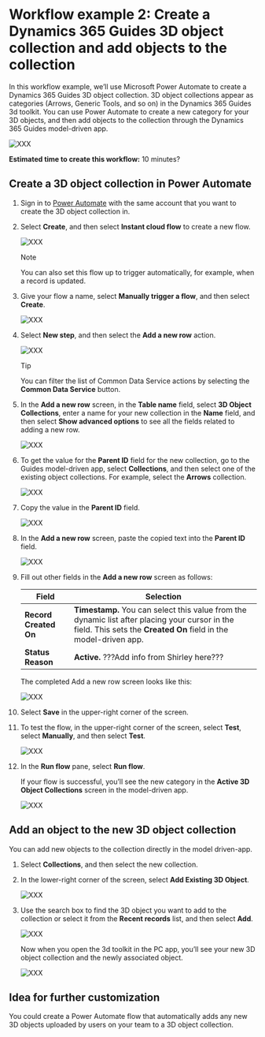 

# Workflow example 2: Create a Dynamics 365 Guides 3D object collection and add objects to the collection


In this workflow example, we’ll use Microsoft Power Automate to create a Dynamics 365 Guides 3D object collection. 3D object collections appear as categories (Arrows, Generic Tools, and so on) in the Dynamics 365 Guides 3d toolkit. You can use Power Automate to create a new category for your 3D objects, and then add objects to the collection through the Dynamics 365 Guides model-driven app.

 ![XXX](media/workflow2-XXX.PNG"XXX")
 
**Estimated time to create this workflow:** 10 minutes?

## Create a 3D object collection in Power Automate

1. Sign in to [Power Automate](https://us.flow.microsoft.com/en-us/) with the same account that you want to create the 3D object collection in.

2. Select **Create**, and then select **Instant cloud flow** to create a new flow.

    ![XXX](media/workflow2-XXX.PNG"XXX")
 
    > [!NOTE]
    > You can also set this flow up to trigger automatically, for example, when a record is updated. 
    
3. Give your flow a name, select **Manually trigger a flow**, and then select **Create**. 

    ![XXX](media/workflow2-XXX.PNG"XXX")
 
4. Select **New step**, and then select the **Add a new row** action.

    ![XXX](media/workflow2-XXX.PNG"XXX")
 
    > [!TIP]
    > You can filter the list of Common Data Service actions by selecting the **Common Data Service** button.
    
5. In the **Add a new row** screen, in the **Table name** field, select **3D Object Collections**, enter a name for your new collection in the **Name** field, and then select **Show advanced options** to see all the fields related to adding a new row.

    ![XXX](media/workflow2-XXX.PNG"XXX")
 
6. To get the value for the **Parent ID** field for the new collection, go to the Guides model-driven app, select **Collections**, and then select one of the existing object collections. For example, select the **Arrows** collection.

    ![XXX](media/workflow2-XXX.PNG"XXX")
 
7. Copy the value in the **Parent ID** field. 

    ![XXX](media/workflow2-XXX.PNG"XXX")
 
8. In the **Add a new row** screen, paste the copied text into the **Parent ID** field.

    ![XXX](media/workflow2-XXX.PNG"XXX")
 
9. Fill out other fields in the **Add a new row** screen as follows:

    |Field| Selection|
    |-----------------------------------|-----------------------------------------------|
    |**Record Created On** |**Timestamp.** You can select this value from the dynamic list after placing your cursor in the field. This sets the **Created On** field in the model-driven app.|
    |**Status Reason**| **Active.** ???Add info from Shirley here???|

    The completed Add a new row screen looks like this:
    
    ![XXX](media/workflow2-XXX.PNG"XXX")
 
10. Select **Save** in the upper-right corner of the screen.

11. To test the flow, in the upper-right corner of the screen, select **Test**, select **Manually**, and then select **Test**. 

    ![XXX](media/workflow2-XXX.PNG"XXX")
 
12. In the **Run flow** pane, select **Run flow**. 

    If your flow is successful, you’ll see the new category in the **Active 3D Object Collections** screen in the model-driven app.  
    
    ![XXX](media/workflow2-XXX.PNG"XXX")

## Add an object to the new 3D object collection

You can add new objects to the collection directly in the model driven-app.

1. Select **Collections**, and then select the new collection.
	
2. In the lower-right corner of the screen, select **Add Existing 3D Object**.

    ![XXX](media/workflow2-XXX.PNG"XXX")
 
3. Use the search box to find the 3D object you want to add to the collection or select it from the **Recent records** list, and then select **Add**. 

    ![XXX](media/workflow2-XXX.PNG"XXX")
 
    Now when you open the 3d toolkit in the PC app, you’ll see your new 3D object collection and the newly associated object. 
    
    ![XXX](media/workflow2-XXX.PNG"XXX")
 
## Idea for further customization

You could create a Power Automate flow that automatically adds any new 3D objects uploaded by users on your team to a 3D object collection.

